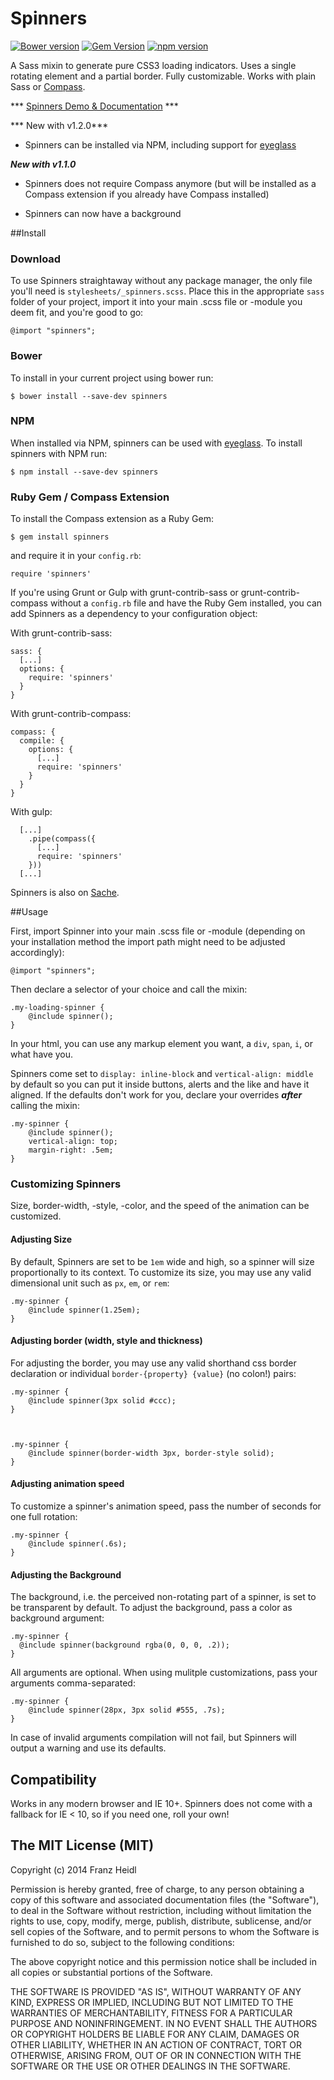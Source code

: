 # Spinners

[![Bower version](https://badge.fury.io/bo/spinners.svg)](http://badge.fury.io/bo/spinners) 
[![Gem Version](https://badge.fury.io/rb/spinners.svg)](http://badge.fury.io/rb/spinners)
[![npm version](https://badge.fury.io/js/spinners.svg)](http://badge.fury.io/js/spinners)




A Sass mixin to generate pure CSS3 loading indicators.
Uses a single rotating element and a partial border.
Fully customizable.
Works with plain Sass or [Compass](http://compass-style.org).

*** [Spinners Demo & Documentation](http://franzheidl.github.io/spinners/) ***

*** New with v1.2.0***

* Spinners can be installed via NPM, including support for [eyeglass](https://github.com/sass-eyeglass/eyeglass)


***New with v1.1.0***

* Spinners does not require Compass anymore (but will be installed as a Compass extension if you already have Compass installed)

* Spinners can now have a background

##Install

### Download
To use Spinners straightaway without any package manager, the only file you'll need is `stylesheets/_spinners.scss`. Place this in the appropriate `sass` folder of your project, import it into your main .scss file or -module you deem fit, and you're good to go:

    @import "spinners";


### Bower
To install in your current project using bower run:

    $ bower install --save-dev spinners
    
### NPM
When installed via NPM, spinners can be used with [eyeglass](https://github.com/sass-eyeglass/eyeglass). To install spinners with NPM run:

    $ npm install --save-dev spinners


### Ruby Gem / Compass Extension

To install the Compass extension as a Ruby Gem:

    $ gem install spinners
    
and require it in your `config.rb`:

    require 'spinners'
    
If you're using Grunt or Gulp with grunt-contrib-sass or grunt-contrib-compass without a `config.rb` file and have the Ruby Gem installed, you can add Spinners as a dependency to your configuration object:

With grunt-contrib-sass:
 
    sass: {
      [...]
      options: {
        require: 'spinners'
      }
    }


With grunt-contrib-compass:

    compass: {
      compile: {
        options: {
          [...]
          require: 'spinners'     
        }
      }
    }


With gulp:

      [...]
        .pipe(compass({
          [...]
          require: 'spinners'
        }))
      [...]

  


Spinners is also on [Sache](http://www.sache.in/).

##Usage

First, import Spinner into your main .scss file or -module (depending on your installation method the import path might need to be adjusted accordingly):

	@import "spinners";

Then declare a selector of your choice and call the mixin:

	.my-loading-spinner {
		@include spinner();
	}
	
In your html, you can use any markup element you want, a `div`, `span`, `i`, or what have you.


Spinners come set to `display: inline-block` and `vertical-align: middle` by default so you can put it inside buttons, alerts and the like and have it aligned. If the defaults don't work for you, declare your overrides ***after*** calling the mixin:

	.my-spinner {
    	@include spinner();
        vertical-align: top;
       	margin-right: .5em;
    }

### Customizing Spinners
Size, border-width, -style, -color, and the speed of the animation can be customized. 


#### Adjusting Size
By default, Spinners are set to be `1em` wide and high, so a spinner will size proportionally to its context. To customize its size, you may use any valid dimensional unit such as `px`, `em`, or `rem`:

	.my-spinner {
		@include spinner(1.25em);
	}

#### Adjusting border (width, style and thickness)	
For adjusting the border, you may use any valid shorthand css border declaration or individual `border-{property} {value}` (no colon!) pairs:

	.my-spinner {
		@include spinner(3px solid #ccc);
	}
	

	
	.my-spinner {
		@include spinner(border-width 3px, border-style solid);	
	}
	
#### Adjusting animation speed
To customize a spinner's animation speed, pass the number of seconds for one full rotation:

	.my-spinner {
		@include spinner(.6s);
	}
	
	
#### Adjusting the Background
The background, i.e. the perceived non-rotating part of a spinner, is set to be transparent by default. To adjust the background, pass a color as background argument:

    .my-spinner {
      @include spinner(background rgba(0, 0, 0, .2));
    }
	
All arguments are optional. When using mulitple customizations, pass your arguments comma-separated:

	.my-spinner {
		@include spinner(28px, 3px solid #555, .7s);
	}
	
In case of invalid arguments compilation will not fail, but Spinners will output a warning and use its defaults.




## Compatibility
Works in any modern browser and IE 10+.
Spinners does not come with a fallback for IE < 10, so if you need one, roll your own!





The MIT License (MIT)
---


Copyright (c) 2014 Franz Heidl

Permission is hereby granted, free of charge, to any person obtaining a copy
of this software and associated documentation files (the "Software"), to deal
in the Software without restriction, including without limitation the rights
to use, copy, modify, merge, publish, distribute, sublicense, and/or sell
copies of the Software, and to permit persons to whom the Software is
furnished to do so, subject to the following conditions:

The above copyright notice and this permission notice shall be included in
all copies or substantial portions of the Software.

THE SOFTWARE IS PROVIDED "AS IS", WITHOUT WARRANTY OF ANY KIND, EXPRESS OR
IMPLIED, INCLUDING BUT NOT LIMITED TO THE WARRANTIES OF MERCHANTABILITY,
FITNESS FOR A PARTICULAR PURPOSE AND NONINFRINGEMENT. IN NO EVENT SHALL THE
AUTHORS OR COPYRIGHT HOLDERS BE LIABLE FOR ANY CLAIM, DAMAGES OR OTHER
LIABILITY, WHETHER IN AN ACTION OF CONTRACT, TORT OR OTHERWISE, ARISING FROM,
OUT OF OR IN CONNECTION WITH THE SOFTWARE OR THE USE OR OTHER DEALINGS IN
THE SOFTWARE.
